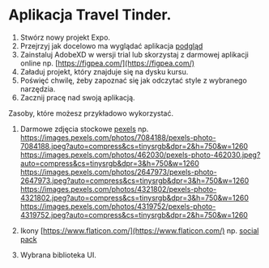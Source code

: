 # Aplikacja Travel Tinder.

1. Stwórz nowy projekt Expo.
2. Przejrzyj jak docelowo ma wyglądać aplikacja [podgląd](https://flow.avocode.com/player/84af84f4bdd84988b7362eba0bd86ea9?id=bac112a5-6ea3-4642-a1fd-c32ec9282ccd)
3. Zainstaluj AdobeXD w wersji trial lub skorzystaj z darmowej aplikacji online np. [https://figpea.com/](https://figpea.com/)
4. Załaduj projekt, który znajduje się na dysku kursu.
5. Poświęć chwilę, żeby zapoznać się jak odczytać style z wybranego narzędzia.
6. Zacznij pracę nad swoją aplikacją.

Zasoby, które możesz przykładowo wykorzystać.

1. Darmowe zdjęcia stockowe [pexels](https://www.pexels.com/pl-pl/)
np. 
https://images.pexels.com/photos/7084188/pexels-photo-7084188.jpeg?auto=compress&cs=tinysrgb&dpr=2&h=750&w=1260
https://images.pexels.com/photos/462030/pexels-photo-462030.jpeg?auto=compress&cs=tinysrgb&dpr=3&h=750&w=1260
https://images.pexels.com/photos/2647973/pexels-photo-2647973.jpeg?auto=compress&cs=tinysrgb&dpr=3&h=750&w=1260
https://images.pexels.com/photos/4321802/pexels-photo-4321802.jpeg?auto=compress&cs=tinysrgb&dpr=3&h=750&w=1260
https://images.pexels.com/photos/4319752/pexels-photo-4319752.jpeg?auto=compress&cs=tinysrgb&dpr=2&h=750&w=1260

2. Ikony [https://www.flaticon.com/](https://www.flaticon.com/)
np. [social pack](https://www.flaticon.com/packs/social-media-330)

3. Wybrana biblioteka UI.